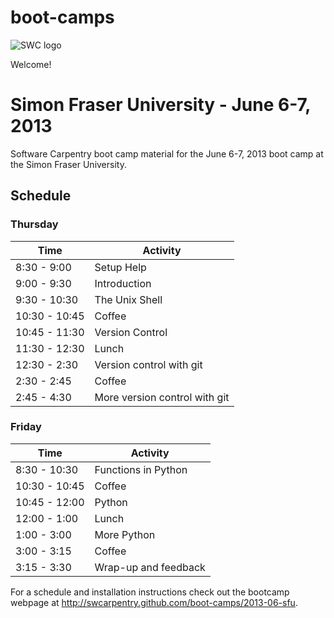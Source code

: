 boot-camps
==========
![SWC logo](http://software-carpentry.org/img/software-carpentry-banner.png)

Welcome!

# Simon Fraser University - June 6-7, 2013
Software Carpentry boot camp material
for the June 6-7, 2013 boot camp at the Simon Fraser University.



## Schedule
### Thursday
| Time          |  Activity                            |
|---------------|--------------------------------------|
| 8:30 - 9:00   |  Setup Help                          |
| 9:00 - 9:30   |  Introduction                        |
| 9:30 - 10:30  |	 The Unix Shell              |
| 10:30 - 10:45 |	 Coffee                              |
| 10:45 - 11:30 |  Version Control              |
| 11:30 - 12:30 |	 Lunch                               |
| 12:30 - 2:30  |  Version control with git            |
| 2:30 - 2:45   |  Coffee                              |
| 2:45 - 4:30 	|  More version control with git |



### Friday

| Time          |  Activity                            |
|---------------|--------------------------------------|
| 8:30 - 10:30  |  Functions in Python      |
| 10:30 - 10:45 |	 Coffee                              |
| 10:45 - 12:00 |  Python     |
| 12:00 - 1:00  |	 Lunch                               |
| 1:00 - 3:00   |  More Python  |
| 3:00 - 3:15   |  Coffee                              |
| 3:15 - 3:30 	|  Wrap-up and feedback                |


For a schedule and installation instructions check out the bootcamp webpage at
http://swcarpentry.github.com/boot-camps/2013-06-sfu.
